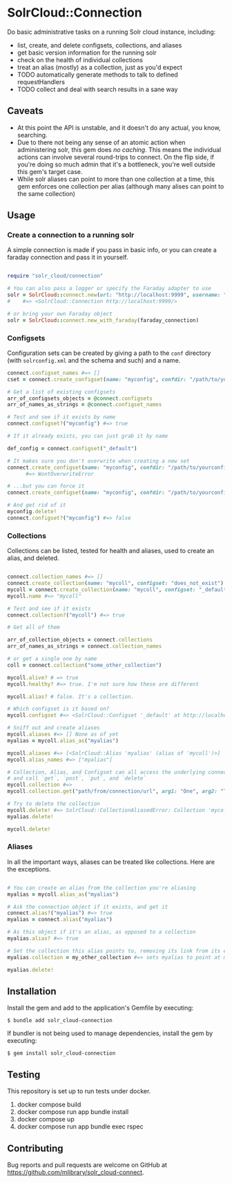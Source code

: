 # SolrCloud::Connection

Do basic administrative tasks on a running Solr cloud instance, including:

* list, create, and delete configsets, collections, and aliases
* get basic version information for the running solr
* check on the health of individual collections
* treat an alias (mostly) as a collection, just as you'd expect
* TODO automatically generate methods to talk to defined requestHandlers
* TODO collect and deal with search results in a sane way

## Caveats

* At this point the API is unstable, and it doesn't do any actual, you know, searching.
* Due to there not being any sense of an atomic action when administering solr, this gem does
  _no caching_. This means the individual actions can involve several round-trips to connect. On the flip
  side, if you're doing so much admin that it's a bottleneck, you're well outside this gem's target case.
* While solr aliases can point to more than one collection at a time, this gem enforces one collection
  per alias (although many alises can point to the same collection)

## Usage

### Create a connection to a running solr

A simple connection is made if you pass in basic info, or you can create a faraday connection
and pass it in yourself.

```ruby

require "solr_cloud/connection"

# You can also pass a logger or specify the Faraday adapter to use
solr = SolrCloud::connect.new(url: "http://localhost:9999", username: "user", password: "password")
#    #=> <SolrCloud::Connection http://localhost:9999/>

# or bring your own Faraday object
solr = SolrCloud::connect.new_with_faraday(faraday_connection)

```

### Configsets

Configuration sets can be created by giving a path to the `conf` directory (with
`solrconfig.xml` and the schema and such) and a name.

```ruby
connect.configset_names #=> []
cset = connect.create_configset(name: "myconfig", confdir: "/path/to/yourconfig/conf")

# Get a list of existing configsets
arr_of_configsets_objects = @connect.configsets
arr_of_names_as_strings = @connect.configset_names

# Test and see if it exists by name
connect.configset?("myconfig") #=> true

# If it already exists, you can just grab it by name

def_config = connect.configset("_default")

# It makes sure you don't overwrite when creating a new set
connect.create_configset(name: "myconfig", confdir: "/path/to/yourconfig/conf")
      #=> WontOverwriteError

# ...but you can force it
connect.create_configset(name: "myconfig", confdir: "/path/to/yourconfig/conf", force: true)

# And get rid of it
myconfig.delete!
connect.configset?("myconfig") #=> false

```

### Collections

Collections can be listed, tested for health and aliases, used to create an alias, and deleted. 

```ruby

connect.collection_names #=> []
connect.create_collection(name: "mycoll", configset: "does_not_exist") #=> SolrCloud::NoSuchConfigSetError: Configset does_not_exist doesn't exist
mycoll = connect.create_collection(name: "mycoll", configset: "_default")
mycoll.name #=> "mycoll"

# Test and see if it exists
connect.collection?("mycoll") #=> true

# Get all of them

arr_of_collection_objects = connect.collections
arr_of_names_as_strings = connect.collection_names

# or get a single one by name
coll = connect.collection("some_other_collection")

mycoll.alive? # => true
mycoll.healthy? #=> true. I'm not sure how these are different

mycoll.alias? # false. It's a collection. 

# Which configset is it based on?
mycoll.configset #=> <SolrCloud::Configset '_default' at http://localhost:9999/>

# Sniff out and create aliases
mycoll.aliases #=> [] None as of yet
myalias = mycoll.alias_as("myalias")

mycoll.aliases #=> [<SolrCloud::Alias 'myalias' (alias of 'mycoll')>]
mycoll.alias_names #=> ["myalias"]

# Collection, Alias, and Configset can all access the underlying connection object
# and call `get`, `post`, `put`, and `delete`
mycoll.collection #=> 
mycoll.collection.get("path/from/connection/url", arg1: "One", arg2: "Two")

# Try to delete the collection
mycoll.delete! #=> SolrCloud::CollectionAliasedError: Collection 'mycoll' can't be deleted; it's in use by aliases ["myalias"]
myalias.delete!

mycoll.delete!

```

### Aliases

In all the important ways, aliases can be treated like collections. Here are the exceptions.

```ruby

# You can create an alias from the collection you're aliasing
myalias = mycoll.alias_as("myalias")

# Ask the connection object if it exists, and get it
connect.alias?("myalias") #=> true
myalias = connect.alias("myalias")

# As this object if it's an alias, as opposed to a collection
myalias.alias? #=> true

# Set the collection this alias points to, removing its link from its existing collection
myalias.collection = my_other_collection #=> sets myalias to point at my_other_collection

myalias.delete!
```

## Installation

Install the gem and add to the application's Gemfile by executing:

    $ bundle add solr_cloud-connection

If bundler is not being used to manage dependencies, install the gem by executing:

    $ gem install solr_cloud-connection

## Testing

This repository is set up to run tests under docker.

1. docker compose build
2. docker compose run app bundle install
3. docker compose up
4. docker compose run app bundle exec rspec

## Contributing

Bug reports and pull requests are welcome on GitHub at https://github.com/mlibrary/solr_cloud-connect.
